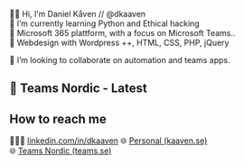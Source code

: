 🧔🏼 Hi, I’m Daniel Kåven // @dkaaven <br>
🌱 I’m currently learning Python and Ethical hacking<br>
🥇 Microsoft 365 plattform, with a focus on Microsoft Teams..  <br>
🥈 Webdesign with Wordpress ++, HTML, CSS, PHP, jQuery <br>

<p>💞️ I’m looking to collaborate on automation and teams apps.</p>

## 📰 Teams Nordic - Latest
<!-- BLOG-POST-LIST:START -->
<!-- BLOG-POST-LIST:END -->

<h2>How to reach me</h2>
👨🏼‍💼 <a href="https://linkedin.com/in/dkaaven">linkedin.com/in/dkaaven</a>
🌐 <a href="https://kaaven.se">Personal (kaaven.se)</a> <br>
🌐 <a href="https://teams.se">Teams Nordic (teams.se)</a> <br>
